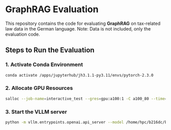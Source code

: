 # GraphRAG Evaluation

This repository contains the code for evaluating **GraphRAG** on tax-related law data in the German language. Note: Data is not included, only the evaluation code.

## Steps to Run the Evaluation

### 1. Activate Conda Environment
```bash
conda activate /apps/jupyterhub/jh3.1.1-py3.11/envs/pytorch-2.3.0
```
### 2. Allocate GPU Resources

```bash
salloc --job-name=interactive_test --gres=gpu:a100:1 -C a100_80 --time=00:30:00 --ntasks=1 --cpus-per-task=4 --partition=a100
```

### 3. Start the VLLM server

```bash
python -m vllm.entrypoints.openai.api_server --model /home/hpc/b216dc/b216dc15/models/facebook_opt-1.3b
```
